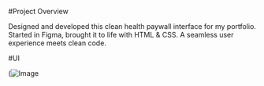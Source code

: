 #Project Overview

Designed and developed this clean health paywall interface for my portfolio. Started in Figma, brought it to life with HTML & CSS. A seamless user experience meets clean code.

#UI

(![Image](https://github.com/user-attachments/assets/9b5baa78-904b-4d7b-9a9b-6064ec1fb108)
